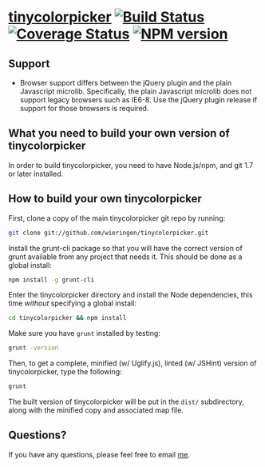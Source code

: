 [tinycolorpicker](http://baijs.com/tinycolorpicker) [![Build Status][travis-image]][travis-url] [![Coverage Status][coveralls-image]][coveralls-url] [![NPM version][npm-image]][npm-url]
==================================================

Support
----------------------------
- Browser support differs between the jQuery plugin and the plain Javascript microlib. Specifically, the plain Javascript microlib does not support legacy browsers such as IE6-8. Use the jQuery plugin release if support for those browsers is required.

What you need to build your own version of tinycolorpicker
--------------------------------------

In order to build tinycolorpicker, you need to have Node.js/npm, and git 1.7 or later installed.


How to build your own tinycolorpicker
----------------------------

First, clone a copy of the main tinycolorpicker git repo by running:

```bash
git clone git://github.com/wieringen/tinycolorpicker.git
```

Install the grunt-cli package so that you will have the correct version of grunt available from any project that needs it. This should be done as a global install:

```bash
npm install -g grunt-cli
```

Enter the tinycolorpicker directory and install the Node dependencies, this time *without* specifying a global install:

```bash
cd tinycolorpicker && npm install
```

Make sure you have `grunt` installed by testing:

```bash
grunt -version
```

Then, to get a complete, minified (w/ Uglify.js), linted (w/ JSHint) version of tinycolorpicker, type the following:

```bash
grunt
```

The built version of tinycolorpicker will be put in the `dist/` subdirectory, along with the minified copy and associated map file.


Questions?
----------

If you have any questions, please feel free to email [me](mailto:wieringen@gmail.com).

[travis-image]: https://travis-ci.org/wieringen/tinycolorpicker.svg?branch=master
[travis-url]: https://travis-ci.org/wieringen/tinycolorpicker

[coveralls-image]: https://img.shields.io/coveralls/wieringen/tinycolorpicker/master.svg
[coveralls-url]: https://coveralls.io/r/wieringen/tinycolorpicker?branch=master

[npm-image]: https://badge.fury.io/js/tinycolorpicker.png
[npm-url]: http://badge.fury.io/js/tinycolorpicker
